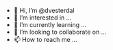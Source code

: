 - 👋 Hi, I’m @dvesterdal
- 👀 I’m interested in ...
- 🌱 I’m currently learning ...
- 💞️ I’m looking to collaborate on ...
- 📫 How to reach me ...

<!---
dvesterdal/dvesterdal is a ✨ special ✨ repository because its `README.md` (this file) appears on your GitHub profile.
You can click the Preview link to take a look at your changes.
--->

